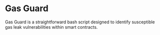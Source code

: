 # Gas Guard
Gas Guard is a straightforward bash script designed to identify susceptible gas leak vulnerabilities within smart contracts.
